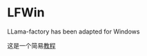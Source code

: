 # LFWin

LLama-factory has been adapted for Windows

这是一个简易[教程](https://kaput-sombrero-357.notion.site/llama-factoy-deepspeed-on-windows-9c040dc76d844048b657fe2c8b5bb020)
